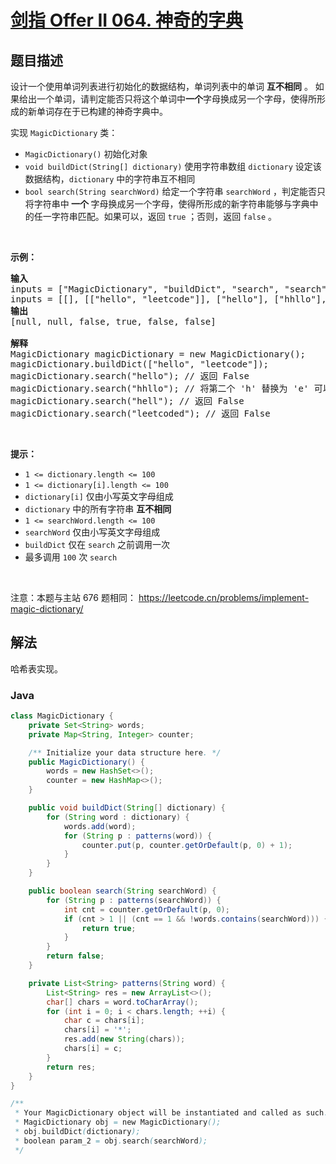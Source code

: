 # [剑指 Offer II 064. 神奇的字典](https://leetcode.cn/problems/US1pGT)

## 题目描述

<!-- 这里写题目描述 -->

<p>设计一个使用单词列表进行初始化的数据结构，单词列表中的单词 <strong>互不相同</strong> 。 如果给出一个单词，请判定能否只将这个单词中<strong>一个</strong>字母换成另一个字母，使得所形成的新单词存在于已构建的神奇字典中。</p>

<p>实现 <code>MagicDictionary</code> 类：</p>

<ul>
	<li><code>MagicDictionary()</code> 初始化对象</li>
	<li><code>void buildDict(String[]&nbsp;dictionary)</code> 使用字符串数组&nbsp;<code>dictionary</code> 设定该数据结构，<code>dictionary</code> 中的字符串互不相同</li>
	<li><code>bool search(String searchWord)</code> 给定一个字符串 <code>searchWord</code> ，判定能否只将字符串中<strong> 一个 </strong>字母换成另一个字母，使得所形成的新字符串能够与字典中的任一字符串匹配。如果可以，返回 <code>true</code> ；否则，返回 <code>false</code> 。</li>
</ul>

<p>&nbsp;</p>

<div class="top-view__1vxA">
<div class="original__bRMd">
<div>
<p><strong>示例：</strong></p>

<pre>
<strong>输入</strong>
inputs = [&quot;MagicDictionary&quot;, &quot;buildDict&quot;, &quot;search&quot;, &quot;search&quot;, &quot;search&quot;, &quot;search&quot;]
inputs = [[], [[&quot;hello&quot;, &quot;leetcode&quot;]], [&quot;hello&quot;], [&quot;hhllo&quot;], [&quot;hell&quot;], [&quot;leetcoded&quot;]]
<strong>输出</strong>
[null, null, false, true, false, false]

<strong>解释</strong>
MagicDictionary magicDictionary = new MagicDictionary();
magicDictionary.buildDict([&quot;hello&quot;, &quot;leetcode&quot;]);
magicDictionary.search(&quot;hello&quot;); // 返回 False
magicDictionary.search(&quot;hhllo&quot;); // 将第二个 &#39;h&#39; 替换为 &#39;e&#39; 可以匹配 &quot;hello&quot; ，所以返回 True
magicDictionary.search(&quot;hell&quot;); // 返回 False
magicDictionary.search(&quot;leetcoded&quot;); // 返回 False
</pre>

<p>&nbsp;</p>

<p><strong>提示：</strong></p>

<ul>
	<li><code>1 &lt;=&nbsp;dictionary.length &lt;= 100</code></li>
	<li><code>1 &lt;=&nbsp;dictionary[i].length &lt;= 100</code></li>
	<li><code>dictionary[i]</code> 仅由小写英文字母组成</li>
	<li><code>dictionary</code> 中的所有字符串 <strong>互不相同</strong></li>
	<li><code>1 &lt;=&nbsp;searchWord.length &lt;= 100</code></li>
	<li><code>searchWord</code> 仅由小写英文字母组成</li>
	<li><code>buildDict</code> 仅在 <code>search</code> 之前调用一次</li>
	<li>最多调用 <code>100</code> 次 <code>search</code></li>
</ul>
</div>
</div>
</div>

<p>&nbsp;</p>

<p><meta charset="UTF-8" />注意：本题与主站 676&nbsp;题相同：&nbsp;<a href="https://leetcode.cn/problems/implement-magic-dictionary/">https://leetcode.cn/problems/implement-magic-dictionary/</a></p>

## 解法

哈希表实现。

### **Java**

```java
class MagicDictionary {
    private Set<String> words;
    private Map<String, Integer> counter;

    /** Initialize your data structure here. */
    public MagicDictionary() {
        words = new HashSet<>();
        counter = new HashMap<>();
    }

    public void buildDict(String[] dictionary) {
        for (String word : dictionary) {
            words.add(word);
            for (String p : patterns(word)) {
                counter.put(p, counter.getOrDefault(p, 0) + 1);
            }
        }
    }

    public boolean search(String searchWord) {
        for (String p : patterns(searchWord)) {
            int cnt = counter.getOrDefault(p, 0);
            if (cnt > 1 || (cnt == 1 && !words.contains(searchWord))) {
                return true;
            }
        }
        return false;
    }

    private List<String> patterns(String word) {
        List<String> res = new ArrayList<>();
        char[] chars = word.toCharArray();
        for (int i = 0; i < chars.length; ++i) {
            char c = chars[i];
            chars[i] = '*';
            res.add(new String(chars));
            chars[i] = c;
        }
        return res;
    }
}

/**
 * Your MagicDictionary object will be instantiated and called as such:
 * MagicDictionary obj = new MagicDictionary();
 * obj.buildDict(dictionary);
 * boolean param_2 = obj.search(searchWord);
 */
```
